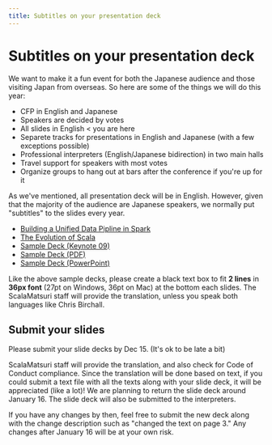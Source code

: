 ```yaml
---
title: Subtitles on your presentation deck
---
```


# Subtitles on your presentation deck

We want to make it a fun event for both the Japanese audience and those visiting Japan from overseas.
So here are some of the things we will do this year:

- CFP in English and Japanese
- Speakers are decided by votes
- All slides in English &lt; you are here
- Separete tracks for presentations in English and Japanese (with a few exceptions possible)
- Professional interpreters (English/Japanese bidirection) in two main halls
- Travel support for speakers with most votes
- Organize groups to hang out at bars after the conference if you're up for it

As we've mentioned, all presentation deck will be in English.
However, given that the majority of the audience are Japanese speakers, we normally put "subtitles" to the slides every year.

- [Building a Unified Data Pipline in Spark](http://www.slideshare.net/scalaconfjp/building-a-unified-data-pipline-in-spark)
- [The Evolution of Scala](http://www.slideshare.net/scalaconfjp/the-evolution-of-scala-scala)
- [Sample Deck (Keynote 09)](/img/sub-samples/sub-sample.key)
- [Sample Deck (PDF)](/img/sub-samples/sub-sample.pdf)
- [Sample Deck (PowerPoint)](/img/sub-samples/sub-sample.pptx)

Like the above sample decks, please create a black text box to fit **2 lines** in **36px font** (27pt on Windows, 36pt on Mac) at the bottom each slides.
The ScalaMatsuri staff will provide the translation, unless you speak both languages like Chris Birchall.

## Submit your slides

Please submit your slide decks by Dec 15. (It's ok to be late a bit)

ScalaMatsuri staff will provide the translation, and also check for Code of Conduct compliance.
Since the translation will be done based on text, if you could submit a text file with all the texts along with your slide deck, it will be appreciated (like a lot)!
We are planning to return the slide deck around January 16. The slide deck will also be submitted to the interpreters.

If you have any changes by then, feel free to submit the new deck along with the change description such as "changed the text on page 3." Any changes after January 16 will be at your own risk.
